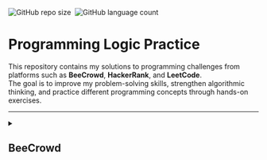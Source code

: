 ![GitHub repo size](https://img.shields.io/github/repo-size/Nathan-SWE/practiceLogic?style=for-the-badge)&nbsp;
![GitHub language count](https://img.shields.io/github/languages/count/Nathan-SWE/practiceLogic?style=for-the-badge)

# Programming Logic Practice

This repository contains my solutions to programming challenges from platforms such as **BeeCrowd**, **HackerRank**, and **LeetCode**.  
The goal is to improve my problem-solving skills, strengthen algorithmic thinking, and practice different programming concepts through hands-on exercises.

---

<details>
<summary><h2>BeeCrowd</h2></summary>

<details>
<summary><h3>Java</h3></summary>

<details>
<summary><h4>✅ BE1000 - Hello World!</h4></summary>

**Description:**  
Write a program that prints "Hello World!" to the screen.

**Input:**  
No input.

**Output:**

```java
  Hello Word!
```

**Solution (Java):**

```java
public class be1000 {
    public static void main(String[] args) {
        System.out.println("Hello World!");
    }
}
```

</details>

<details>
<summary><h4>✅ BE1001 - Extremely Basic</h4></summary>

**Description:**  
Read 2 variables, named A and B and make the sum of these two variables, assigning its result to the variable X. Print X as shown below. Print endline after the result otherwise you will get “Presentation Error”.

**Input:**  
The input file will contain 2 integer numbers.

**Output:**
Print the letter X (uppercase) with a blank space before and after the equal signal followed by the value of X, according to the following example.

Obs.: don't forget the endline after all.

**Solution (Java):**

```java
import java.util.Scanner;

public class be1001 {
    public static void main(String[] args) {
        Scanner sc = new Scanner(System.in);
        int a = 0, b = 0;

        a = sc.nextInt();
        b = sc.nextInt();
        sc.close();

        int result = sum(a, b);

        System.out.printf("X = %d\n", result);
    }

    public static int sum(int a, int b){
        return a + b;
    }
}
```

</details>

<details>
<summary><h4>✅ BE1002 - ExtrArea of a Circle</h4></summary>

**Description:**  
The formula to calculate the area of a circumference is defined as **A = π . R2**. Considering to this problem that **π = 3.14159**:

Calculate the area using the formula given in the problem description.

**Input:**  
The input contains a value of floating point **_(double precision)_**, that is the variable **R**.

**Output:**
Present the message "A=" followed by the value of the variable, as in the example bellow, with four places after the decimal point. Use all double precision variables. Like all the problems, don't forget to print the end of line after the result, otherwise you will receive "Presentation Error".

**Solution (Java):**

```java
import java.util.Scanner;

public class be1002 {
    public static final double PI = 3.14159;

    public static void main(String[] args) {
        Scanner sc = new Scanner(System.in);

        double radius = 0;
        radius = sc.nextDouble();
        sc.close();

        double area = calcCircunferenceArea(radius);

        System.out.printf("A=%.4f\n", area);
    }

    public static double calcCircunferenceArea(double radius){
        return PI * (radius * radius);
    }
}
```

</details>

<details>
<summary><h4>✅ BE1003 - Simple Sum</h4></summary>

**Description:**  
Read two integer values, in this case, the variables A and B. After this, calculate the sum between them and assign it to the variable **SOMA**. Write the value of this variable.

Calculate the area using the formula given in the problem description.

**Input:**  
The input file contains 2 integer numbers.

**Output:**
Print the message "SOMA" with all the capital letters, with a blank space before and after the equal signal followed by the corresponding value to the sum of A and B. Like all the problems, don't forget to print the end of line, otherwise you will receive "Presentation Error"

**Solution (Java):**

```java
import java.util.Scanner;

public class be1003 {
    public static void main(String[] args) {
        Scanner sc = new Scanner(System.in);
        int a = 0; int b = 0;

        a = sc.nextInt();
        b = sc.nextInt();
        sc.close();

        int total = sum(a, b);

        System.out.printf("SOMA = %d\n", total);
    }

    public static int sum(int a, int b) {
        return a + b;
    }
}
```

</details>

<details>
<summary><h4>✅ BE1004 - Simple Product</h4></summary>

**Description:**  
Read two integer values. After this, calculate the product between them and store the result in a variable named **PROD**. Print the result like the example below. Do not forget to print the end of line after the result, otherwise you will receive “Presentation Error”.

Calculate the area using the formula given in the problem description.

**Input:**  
The input file contains 2 integer numbers.

**Output:**
Print the message "PROD" and PROD according to the following example, with a blank space before and after the equal signal.

**Solution (Java):**

```java
import java.util.Scanner;

public class be1004 {
    public static void main(String[] args) {
        Scanner sc = new Scanner(System.in);
        int a = 0; int b = 0;

        a =  sc.nextInt();
        b = sc.nextInt();
        sc.close();

        int prod = calcProd(a, b);

        System.out.printf("PROD = %d\n", prod);
    }

    public static int calcProd(int a, int b) {
        return a * b;
    }
}

```

</details>

<details>
<summary><h4>✅ BE1005 - Average 1</h4></summary>

**Description:**  
Read two floating points' values of double precision A and B, corresponding to two student's grades. After this, calculate the student's average, considering that grade A has weight 3.5 and B has weight 7.5. Each grade can be from zero to ten, always with one digit after the decimal point. Don’t forget to print the end of line after the result, otherwise you will receive “Presentation Error”. Don’t forget the space before and after the equal sign.

**Input:**  
The input file contains 2 floating points' values with one digit after the decimal point.

**Output:**
Print the message "MEDIA"(average in Portuguese) and the student's average according to the following example, with 5 digits after the decimal point and with a blank space before and after the equal signal.

**Solution (Java):**

```java
import java.util.Scanner;

public class be1005 {
    public static void main(String[] args) {
        Scanner sc = new Scanner(System.in);

        double a = 0; double b = 0;

        a = sc.nextDouble();
        b = sc.nextDouble();
        sc.close();

        double average = calcAverage(a, b);

        System.out.printf("MEDIA = %.5f\n", average);
    }

    public static double calcAverage(double a, double b) {
        return ((a * 3.5) + (b * 7.5)) / 11;
    }
}
```

</details>

<details>
<summary><h4>✅ BE1006 - Average 2</h4></summary>

**Description:**  
Read three values (variables A, B and C), which are the three student's grades. Then, calculate the average, considering that grade A has weight 2, grade B has weight 3 and the grade C has weight 5. Consider that each grade can go from 0 to 10.0, always with one decimal place.

**Input:**  
The input file contains 3 values of floating points (double) with one digit after the decimal point.

**Output:**
Print the message "MEDIA"(average in Portuguese) and the student's average according to the following example, with a blank space before and after the equal signal.

**Solution (Java):**

```java
import java.util.Scanner;

public class be1006 {
    public static void main(String[] args) {
        Scanner sc  = new Scanner(System.in);
        double a = sc.nextDouble();
        double b = sc.nextDouble();
        double c = sc.nextDouble();
        sc.close();

        double average = calcAverage(a, b, c);

        System.out.printf("MEDIA = %.1f\n", average);
    }

    public static double calcAverage(double a, double b, double c) {
        double weight2 = 2.0;
        double weight3 = 3.0;
        double weight5 = 5.0;
        double totalWeight = weight2 + weight3 + weight5;

        return ((a * weight2) + (b * weight3) + (c * weight5)) / totalWeight;
    }
}

```

</details>

<details>
<summary><h4>✅ BE1007 - Difference</h4></summary>

**Description:**  
Read four integer values named A, B, C and D. Calculate and print the difference of product A and B by the product of C and D (A \* B - C \* D).

**Input:**  
The input file contains 4 integer values.

**Output:**
Print **DIFERENCA** (DIFFERENCE in Portuguese) with all the capital letters, according to the following example, with a blank space before and after the equal signal.

**Solution (Java):**

```java
import java.util.Scanner;

public class be1007 {
    public static void main(String[] args) {
        Scanner sc = new Scanner(System.in);

        int a = sc.nextInt();
        int b = sc.nextInt();
        int c = sc.nextInt();
        int d = sc.nextInt();
        sc.close();

        int diference = calcDiference(a, b, c, d);

        System.out.printf("DIFERENCA = %d\n", diference);
    }

    public static int calcDiference(int a, int b, int c, int d) {
        return (a*b) - (c*d);
    }
}
```

</details>
<details>
<summary><h4>✅ BE1008 - Salary</h4></summary>

**Description:**  
Write a program that reads an employee's number, his/her worked hours number in a month and the amount he received per hour. Print the employee's number and salary that he/she will receive at end of the month, with two decimal places.

- Don’t forget to print the line's end after the result, otherwise you will receive “Presentation Error”.
- Don’t forget the space before and after the equal signal and after the U$.

**Input:**  
The input file contains 2 integer numbers and 1 value of floating point, representing the number, worked hours amount and the amount the employee receives per worked hour.

**Output:**
Print the number and the employee's salary, according to the given example, with a blank space before and after the equal signal.

**Solution (Java):**

```java
import java.util.Locale;
import java.util.Scanner;

public class be1008 {
    public static void main(String[] args) {
        Scanner sc = new Scanner(System.in);
        Locale.setDefault(Locale.US);

        int workerNumber = sc.nextInt();
        int workedHours = sc.nextInt();
        double amountPerHour = sc.nextDouble();
        sc.close();

        double monthIncome = calcSalary(workedHours, amountPerHour);

        System.out.printf("NUMBER = %d\n", workerNumber);
        System.out.printf("SALARY = U$ %.2f\n", monthIncome);
    }

    public static double calcSalary(int workedHours, double amountPerHour) {
        return workedHours * amountPerHour;
    }
}

```

</details>

<details>
<summary><h4>✅ BE1009 - Salary with Bonus</h4></summary>

**Description:**  
Make a program that reads a seller's name, his/her fixed salary and the sale's total made by himself/herself in the month (in money). Considering that this seller receives 15% over all products sold, write the final salary (total) of this seller at the end of the month , with two decimal places.

- Don’t forget to print the line's end after the result, otherwise you will receive “Presentation Error”.

- Don’t forget the blank spaces.
- Don’t forget to print the line's end after the result, otherwise you will receive “Presentation Error”.
- Don’t forget the space before and after the equal signal and after the U$.

**Input:**  
The input file contains a text (employee's first name), and two double precision values, that are the seller's salary and the total value sold by him/her.

**Output:**
Print the seller's total salary, according to the given example.

**Solution (Java):**

```java
import java.util.Locale;
import java.util.Scanner;

public class be1009 {
    public static void main(String[] args){
        Scanner sc=new Scanner(System.in);
        Locale.setDefault(Locale.US);

        String name = sc.nextLine();
        double baseSalary = sc.nextDouble();
        double monthlySales =  sc.nextDouble();
        sc.close();

        double finalSalary = calcSalaryBonuses(baseSalary, monthlySales);

        System.out.printf("TOTAL = R$ %.2f\n", finalSalary);
    }
    public static double calcSalaryBonuses(double baseSalary, double monthlySales) {
        return baseSalary + (monthlySales * 0.15);
    }
}
```

</details>

<details>
<summary><h4>✅ BE1010 - Simple Calculate</h4></summary>

**Description:**  
In this problem, the task is to read a code of a product 1, the number of units of product 1, the price for one unit of product 1, the code of a product 2, the number of units of product 2 and the price for one unit of product 2. After this, calculate and show the amount to be paid.

**Input:**  
The input file contains two lines of data. In each line there will be 3 values: two integers and a floating value with 2 digits after the decimal point.

**Output:**
The output file must be a message like the following example where "Valor a pagar" means Value to Pay. Remember the space after ":" and after "R$" symbol. The value must be presented with 2 digits after the point.

**Solution (Java):**

```java
import java.util.Locale;
import java.util.Scanner;

public class be1010 {
    public static void main(String[] args) {
        Scanner sc = new Scanner(System.in);
        Locale.setDefault(Locale.US);

        final int TOTAL_PRODUCTS = 2;
        double finalValue = 0;

        for (int i = 0; i < TOTAL_PRODUCTS; i++) {
            finalValue += calcTotalValue(sc);
        }

        System.out.printf("VALOR A PAGAR: R$ %.2f\n", finalValue);
        sc.close();
    }
    public static double calcTotalValue(Scanner scanner) {
        int productCode = scanner.nextInt();
        int quantity = scanner.nextInt();
        double price = scanner.nextDouble();
        return quantity * price;
    }
}

```

</details>

<details>
<summary><h4>✅ BE1011 - Sphere</h4></summary>

**Description:**  
Make a program that calculates and shows the volume of a sphere being provided the value of its radius (R) . The formula to calculate the volume is: (4/3) \* pi \* R³. Consider (assign) for pi the value 3.14159.

Tip: Use (4/3.0) or (4.0/3) in your formula, because some languages (including C++) assume that the division's result between two integers is another integer.

**Input:**  
The input contains a value of floating point (double precision).

**Output:**
The output must be a message "VOLUME" like the following example with a space before and after the equal signal. The value must be presented with 3 digits after the decimal point.

**Solution (Java):**

```java
import java.util.Scanner;
import java.util.Locale;

public class be1011 {
    public static void main(String[] args){
        Scanner sc = new Scanner(System.in);
        Locale.setDefault(Locale.US);

        final double PI = 3.14159;
        double radius =  sc.nextDouble();
        sc.close();

        double sphere = calcSphereVolume(radius, PI);

        System.out.printf("VOLUME = %.3f\n", sphere);
    }

    public static double calcSphereVolume(double radius, double PI){
        return (4.0/3.0) * PI * (radius * radius * radius);
    }
}

```

</details>

<details>
<summary><h4>✅ BE1012 - Area</h4></summary>

**Description:**  
Make a program that reads three floating point values: A, B and C. Then, calculate and show:

- a\) the area of the rectangled triangle that has base A and height C.
- b\) the area of the radius's circle C. (pi = 3.14159)
- c\) the area of the trapezium which has A and B by base, and C by height.
- d\) the area of ​​the square that has side B.
- e\) the area of the rectangle that has sides A and B.

**Input:**  
The input file contains three double values with one digit after the decimal point.

**Output:**
The output file must contain 5 lines of data. Each line corresponds to one of the areas described above, always with a corresponding message (in Portuguese) and one space between the two points and the value. The value calculated must be presented with 3 digits after the decimal point.

**Solution (Java):**

```java
import java.util.Scanner;

public class be1012 {
    public static void main(String[] args) {
        Scanner sc = new Scanner(System.in);
        final double PI = 3.14159;

        double a = sc.nextDouble();
        double b = sc.nextDouble();
        double c = sc.nextDouble();
        sc.close();

        double areaTriangleRetangle = calcAreaTriangleRetangle(a, c);
        double areaCircle = calcAreaCircle(c, PI);
        double areaTrapezium = calcAreaTrapezium(a, b, c);
        double areaSquare = calcAreaSquare(b);
        double areaRectangle = areaRectangle(a, b);

        System.out.printf("TRIANGULO: %.3f\n", areaTriangleRetangle);
        System.out.printf("CIRCULO: %.3f\n", areaCircle);
        System.out.printf("TRAPEZIO: %.3f\n", areaTrapezium);
        System.out.printf("QUADRADO: %.3f\n", areaSquare);
        System.out.printf("RETANGULO: %.3f\n", areaRectangle);
    }

    public static double calcAreaTriangleRetangle(double baseA,double heightB){
        return  (baseA * heightB) / 2;
    }

    public static double calcAreaCircle(double radius,double PI){
        return PI * (radius * radius);
    }

    public static double calcAreaTrapezium(double baseA,double baseB,double heightC){
        return (baseA + baseB) *  heightC / 2;
    }

    public static double calcAreaSquare(double side){
        return side * side;
    }

    public static double areaRectangle(double baseA, double heightB){
        return baseA * heightB;
    }
}

```

</details>

<details>
<summary><h4>✅ BE1013 - The Greatest</h4></summary>

**Description:**  
Make a program that reads 3 integer values and present the greatest one followed by the message "eh o maior".

**Input:**  
The input file contains 3 integer values.

**Output:**
Print the greatest of these three values followed by a space and the message “eh o maior”.

**Solution (Java):**

```java
package javaPractice;

import java.util.Scanner;

public class be1013 {
    public static void main(String[] args) {
        Scanner sc = new Scanner(System.in);

        int a = sc.nextInt();
        int b = sc.nextInt();
        int c = sc.nextInt();
        sc.close();

        int bigger = getBiggerInt(a, b, c);

        System.out.printf("%d eh o maior\n", bigger);

    }
    public static int getBiggerInt(int a, int b, int c) {
        if(a >= b && a >= c) return a;

        if(b >= a && b >= c) return b;

        return c;
    }
}


```

</details>

<details>
<summary><h4>✅ BE1014 - Consumption</h4></summary>

**Description:**  
Calculate a car's average consumption being provided the total distance traveled (in Km) and the spent fuel total (in liters).

**Input:**  
The input file contains two values: one integer value X representing the total distance (in Km) and the second one is a floating point number Y representing the spent fuel total, with a digit after the decimal point.

**Output:**
Present a value that represents the average consumption of a car with 3 digits after the decimal point, followed by the message "km/l".

**Solution (Java):**

```java
import java.util.Scanner;

public class be1014 {
    public static void main(String[] args) {
        Scanner sc = new Scanner(System.in);

        int distanceInKm = sc.nextInt();
        double fuelSpent = sc.nextDouble();
        sc.close();

        double consumption = calcConsumption(distanceInKm, fuelSpent);

        System.out.printf("%.3f km/l\n", consumption);
    }

    public static double calcConsumption(int distance, double fuel) {
        if (fuel > 0) return distance / fuel;

        return 0;
    }
}

```

</details>

<details>
<summary><h4>✅ BE1015 - Distance Between Two Points</h4></summary>

**Description:**  
Read the four values corresponding to the x and y axes of two points in the plane, p1 (x1, y1) and p2 (x2, y2) and calculate the distance between them, showing four decimal places, according to the formula:

**Input:**  
The input file contains two lines of data. The first one contains two double values: x1 y1 and the second one also contains two double values with one digit after the decimal point: x2 y2.

**Output:**
Calculate and print the distance value using the provided formula, with 4 decimal places.

**Solution (Java):**

```java
import java.util.Scanner;

public class be1015 {
    public static void main(String[] args) {
        Scanner sc = new Scanner(System.in);

        double x1 = sc.nextDouble();
        double y1 = sc.nextDouble();
        double x2 = sc.nextDouble();
        double y2 = sc.nextDouble();
        sc.close();

        double distance = calcDistance(x1,y1,x2,y2);

        System.out.printf("%.4f\n",distance);
    }
    public  static double calcDistance(double x1,double y1,double x2,double y2) {
        return Math.sqrt(Math.pow(x2-x1,2) + Math.pow(y2-y1,2));
    }
}
```

</details>

<details>
<summary><h4>✅ BE1016 - Distance</h4></summary>

**Description:**  
Two cars (X and Y) leave in the same direction. The car X leaves with a constant speed of 60 km/h and the car Y leaves with a constant speed of 90 km / h.

In one hour (60 minutes) the car Y can get a distance of 30 kilometers from the X car, in other words, it can get away one kilometer for each 2 minutes.

Read the distance (in km) and calculate how long it takes (in minutes) for the car Y to take this distance in relation to the other car.

**Input:**  
The input file contains 1 integer value.

**Output:**
Print the necessary time followed by the message "minutos" that means minutes in Portuguese.

**Solution (Java):**

```java
import java.util.Scanner;

public class be1016 {
    public static void main(String[] args) {
        Scanner sc = new Scanner(System.in);

        int distance = sc.nextInt();
        sc.close();

        int timeInMinutes = calcTimeSpent(distance);

        System.out.printf("%d minutos\n", timeInMinutes);
    }

    public static int calcTimeSpent(int distance) {
        int hourInMinutes = 60;
        int differenceInKM = 30;

        return (hourInMinutes * distance) / differenceInKM;
    }
}
```

</details>

<details>
<summary><h4>✅ BE1017 - Fuel Spent</h4></summary>

**Description:**  
Little John wants to calculate and show the amount of spent fuel liters on a trip, using a car that does 12 Km/L. For this, he would like you to help him through a simple program. To perform the calculation, you have to read spent time (in hours) and the same average speed (km/h). In this way, you can get distance and then, calculate how many liters would be needed. Show the value with three decimal places after the point.

**Input:**  
The input file contains two integers. The first one is the spent time in the trip (in hours). The second one is the average speed during the trip (in Km/h).

**Output:**
Print how many liters would be needed to do this trip, with three digits after the decimal point.

**Solution (Java):**

```java
import java.util.Scanner;

public class be1017 {
    public static void main(String[] args){
        Scanner sc = new Scanner (System.in);

        final int kmL = 12;
        int timeSpent = sc.nextInt();
        int averageSpeed = sc.nextInt();
        sc.close();

        double litersConsumption = calcConsumption(timeSpent, averageSpeed, kmL);

        System.out.printf("%.3f\n", litersConsumption);
    }
    public static double calcConsumption(int timeSpent, int averageSpeed, int kmL){
        return ((double) averageSpeed / kmL) * timeSpent;
    }
}
```

</details>
</details>
